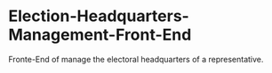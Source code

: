 # Election-Headquarters-Management-Front-End
Fronte-End of manage the electoral headquarters of a representative.
